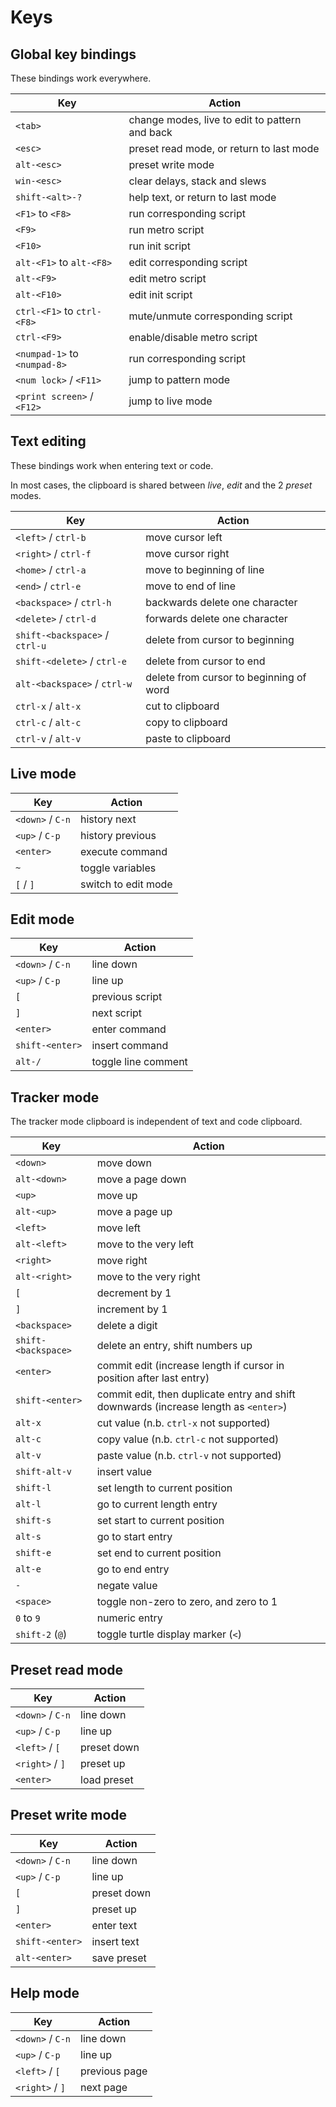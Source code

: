 # Keys

## Global key bindings

These bindings work everywhere.

| Key                          | Action                                         |
|------------------------------|------------------------------------------------|
| `<tab>`                      | change modes, live to edit to pattern and back |
| `<esc>`                      | preset read mode, or return to last mode       |
| `alt-<esc>`                  | preset write mode                              |
| `win-<esc>`                  | clear delays, stack and slews                  |
| `shift-<alt>-?`              | help text, or return to last mode              |
| `<F1>` to `<F8>`             | run corresponding script                       |
| `<F9>`                       | run metro script                               |
| `<F10>`                      | run init script                                |
| `alt-<F1>` to `alt-<F8>`     | edit corresponding script                      |
| `alt-<F9>`                   | edit metro script                              |
| `alt-<F10>`                  | edit init script                               |
| `ctrl-<F1>` to `ctrl-<F8>`   | mute/unmute corresponding script               |
| `ctrl-<F9>`                  | enable/disable metro script                    |
| `<numpad-1>` to `<numpad-8>` | run corresponding script                       |
| `<num lock>` / `<F11>`       | jump to pattern mode                           |
| `<print screen>` / `<F12>`   | jump to live mode                              |

## Text editing

These bindings work when entering text or code.

In most cases, the clipboard is shared between _live_, _edit_ and the 2 _preset_ modes.

| Key                            | Action                                  |
|--------------------------------|-----------------------------------------|
| `<left>` / `ctrl-b`            | move cursor left                        |
| `<right>` / `ctrl-f`           | move cursor right                       |
| `<home>` / `ctrl-a`            | move to beginning of line               |
| `<end>` / `ctrl-e`             | move to end of line                     |
| `<backspace>` / `ctrl-h`       | backwards delete one character          |
| `<delete>` / `ctrl-d`          | forwards delete one character           |
| `shift-<backspace>` / `ctrl-u` | delete from cursor to beginning         |
| `shift-<delete>` / `ctrl-e`    | delete from cursor to end               |
| `alt-<backspace>` / `ctrl-w`   | delete from cursor to beginning of word |
| `ctrl-x` / `alt-x`             | cut to clipboard                        |
| `ctrl-c` / `alt-c`             | copy to clipboard                       |
| `ctrl-v` / `alt-v`             | paste to clipboard                      |

## Live mode

| Key              | Action              |
|------------------|---------------------|
| `<down>` / `C-n` | history next        |
| `<up>` / `C-p`   | history previous    |
| `<enter>`        | execute command     |
| `~`              | toggle variables    |
| `[` / `]`        | switch to edit mode |

## Edit mode

| Key                | Action                    |
|--------------------|---------------------------|
| `<down>` / `C-n`   | line down                 |
| `<up>` / `C-p`     | line up                   |
| `[`                | previous script           |
| `]`                | next script               |
| `<enter>`          | enter command             |
| `shift-<enter>`    | insert command            |
| `alt-/`            | toggle line comment       |

## Tracker mode

The tracker mode clipboard is independent of text and code clipboard.

| Key                 | Action                                                                                |
|---------------------|---------------------------------------------------------------------------------------|
| `<down>`            | move down                                                                             |
| `alt-<down>`        | move a page down                                                                      |
| `<up>`              | move up                                                                               |
| `alt-<up>`          | move a page up                                                                        |
| `<left>`            | move left                                                                             |
| `alt-<left>`        | move to the very left                                                                 |
| `<right>`           | move right                                                                            |
| `alt-<right>`       | move to the very right                                                                |
| `[`                 | decrement by 1                                                                        |
| `]`                 | increment by 1                                                                        |
| `<backspace>`       | delete a digit                                                                        |
| `shift-<backspace>` | delete an entry, shift numbers up                                                     |
| `<enter>`           | commit edit (increase length if cursor in position after last entry)                  |
| `shift-<enter>`     | commit edit, then duplicate entry and shift downwards (increase length as `<enter>`)  |
| `alt-x`             | cut value (n.b. `ctrl-x` not supported)                                               |
| `alt-c`             | copy value (n.b. `ctrl-c` not supported)                                              |
| `alt-v`             | paste value (n.b. `ctrl-v` not supported)                                             |
| `shift-alt-v`       | insert value                                                                          |
| `shift-l`           | set length to current position                                                        |
| `alt-l`             | go to current length entry                                                            |
| `shift-s`           | set start to current position                                                         |
| `alt-s`             | go to start entry                                                                     |
| `shift-e`           | set end to current position                                                           |
| `alt-e`             | go to end entry                                                                       |
| `-`                 | negate value                                                                          |
| `<space>`           | toggle non-zero to zero, and zero to 1                                                |
| `0` to `9`          | numeric entry                                                                         |
| `shift-2` (`@`)     | toggle turtle display marker (`<`)                                                    |

## Preset read mode

| Key              | Action      |
|------------------|-------------|
| `<down>` / `C-n` | line down   |
| `<up>` / `C-p`   | line up     |
| `<left>` / `[`   | preset down |
| `<right>` / `]`  | preset up   |
| `<enter>`        | load preset |

## Preset write mode

| Key              | Action      |
|------------------|-------------|
| `<down>` / `C-n` | line down   |
| `<up>` / `C-p`   | line up     |
| `[`              | preset down |
| `]`              | preset up   |
| `<enter>`        | enter text  |
| `shift-<enter>`  | insert text |
| `alt-<enter>`    | save preset |

## Help mode

| Key              | Action        |
|------------------|---------------|
| `<down>` / `C-n` | line down     |
| `<up>` / `C-p`   | line up       |
| `<left>` / `[`   | previous page |
| `<right>` / `]`  | next page     |
